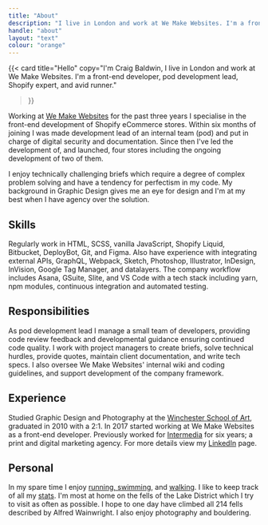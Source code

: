 ```yaml
---
title: "About"
description: "I live in London and work at We Make Websites. I'm a front-end developer, pod development lead, Shopify expert, and avid runner."
handle: "about"
layout: "text"
colour: "orange"
---
```


{{<
  card
  title="Hello"
  copy="I'm Craig Baldwin, I live in London and work at We Make Websites. I'm a front-end developer, pod development lead, Shopify expert, and avid runner."
>}}

Working at [We Make Websites](https://wemakewebsites.com/) for the past three years I specialise in the front-end development of Shopify eCommerce stores. Within six months of joining I was made development lead of an internal team (pod) and put in charge of digital security and documentation. Since then I've led the development of, and launched, four stores including the ongoing development of two of them.

I enjoy technically challenging briefs which require a degree of complex problem solving and have a tendency for perfectism in my code. My background in Graphic Design gives me an eye for design and I'm at my best when I have agency over the solution.

## Skills
Regularly work in HTML, SCSS, vanilla JavaScript, Shopify Liquid, Bitbucket, DeployBot, Git, and Figma. Also have experience with integrating external APIs, GraphQL, Webpack, Sketch, Photoshop, Illustrator, InDesign, InVision, Google Tag Manager, and datalayers. The company workflow includes Asana, GSuite, Slite, and VS Code with a tech stack including yarn, npm modules, continuous integration and automated testing.

## Responsibilities

As pod development lead I manage a small team of developers, providing code review feedback and developmental guidance ensuring continued code quality. I work with project managers to create briefs, solve technical hurdles, provide quotes, maintain client documentation, and write tech specs. I also oversee We Make Websites' internal wiki and coding guidelines, and support development of the company framework.

## Experience
Studied Graphic Design and Photography at the [Winchester School of Art](http://www.southampton.ac.uk/wsa/index.page), graduated in 2010 with a 2:1. In 2017 started working at We Make Websites as a front-end developer. Previously worked for [Intermedia](https://intermediasolutions.com/) for six years; a print and digital marketing agency. For more details view my [LinkedIn](http://uk.linkedin.com/in/craigbaldwin/) page.

## Personal
In my spare time I enjoy [running, swimming](https://www.strava.com/athletes/craigbaldwin), and [walking](/stats/mountains). I like to keep track of all my [stats](/stats/distances). I'm most at home on the fells of the Lake District which I try to visit as often as possible. I hope to one day have climbed all 214 fells described by Alfred Wainwright. I also enjoy photography and bouldering.
